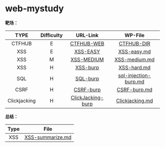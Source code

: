 # web-mystudy
**靶场：**

|     TYPE     | Difficulty |                           URL-Link                           |                           WP-File                            |
| :----------: | :--------: | :----------------------------------------------------------: | :----------------------------------------------------------: |
|    CTFHUB    |     E      |       [CTFHUB-WEB](https://www.ctfhub.com/#/skilltree)       |                   [CTFHUB-DIR](./CTFHUB/)                    |
|     XSS      |     E      |  [XSS-EASY](https://xss.angelo.org.cn/level1.php?name=test)  |               [XSS-easy.md](./XSS/XSS-easy.md)               |
|     XSS      |     M      |               [XSS-MEDIUM](http://prompt.ml/0)               |             [XSS-medium.md](./XSS/XSS-medium.md)             |
|     XSS      |     H      | [XSS-burp](https://portswigger.net/web-security/all-labs#cross-site-scripting) |               [XSS-hard.md](./XSS/XSS-hard.md)               |
|     SQL      |     H      | [SQL-burp](https://portswigger.net/web-security/all-labs#sql-injection) | [sql-injection-burp.md](./sql-injection/sql-injection-burp.md) |
|     CSRF     |     H      | [CSRF-burp](https://portswigger.net/web-security/all-labs#cross-site-request-forgery-csrf) | [CSRF-burp.md](./CSRF(Cross-site-request-forgery)/CSRF-burp.md) |
| Clickjacking |     H      | [ClickJacking-burp](https://portswigger.net/web-security/all-labs#clickjacking) |      [Clickjacking.md](./Clickjacking/Clickjacking.md)       |

**总结：**

| Type |                    File                    |
| :--: | :----------------------------------------: |
| XSS  | [XSS-summarize.md](./XSS/XSS-summarize.md) |

